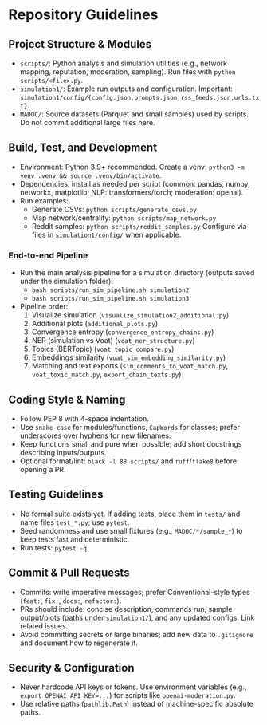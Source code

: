 # Repository Guidelines

## Project Structure & Modules
- `scripts/`: Python analysis and simulation utilities (e.g., network mapping, reputation, moderation, sampling). Run files with `python scripts/<file>.py`.
- `simulation1/`: Example run outputs and configuration. Important: `simulation1/config/{config.json,prompts.json,rss_feeds.json,urls.txt}`.
- `MADOC/`: Source datasets (Parquet and small samples) used by scripts. Do not commit additional large files here.

## Build, Test, and Development
- Environment: Python 3.9+ recommended. Create a venv: `python3 -m venv .venv && source .venv/bin/activate`.
- Dependencies: install as needed per script (common: pandas, numpy, networkx, matplotlib; NLP: transformers/torch; moderation: openai).
- Run examples:
  - Generate CSVs: `python scripts/generate_csvs.py`
  - Map network/centrality: `python scripts/map_network.py`
  - Reddit samples: `python scripts/reddit_samples.py`
  Configure via files in `simulation1/config/` when applicable.

### End-to-end Pipeline
- Run the main analysis pipeline for a simulation directory (outputs saved under the simulation folder):
  - `bash scripts/run_sim_pipeline.sh simulation2`
  - `bash scripts/run_sim_pipeline.sh simulation3`
- Pipeline order:
  1) Visualize simulation (`visualize_simulation2_additional.py`)
  2) Additional plots (`additional_plots.py`)
  3) Convergence entropy (`convergence_entropy_chains.py`)
  4) NER (simulation vs Voat) (`voat_ner_structure.py`)
  5) Topics (BERTopic) (`voat_topic_compare.py`)
  6) Embeddings similarity (`voat_sim_embedding_similarity.py`)
  7) Matching and text exports (`sim_comments_to_voat_match.py`, `voat_toxic_match.py`, `export_chain_texts.py`)

## Coding Style & Naming
- Follow PEP 8 with 4-space indentation.
- Use `snake_case` for modules/functions, `CapWords` for classes; prefer underscores over hyphens for new filenames.
- Keep functions small and pure when possible; add short docstrings describing inputs/outputs.
- Optional format/lint: `black -l 88 scripts/` and `ruff`/`flake8` before opening a PR.

## Testing Guidelines
- No formal suite exists yet. If adding tests, place them in `tests/` and name files `test_*.py`; use `pytest`.
- Seed randomness and use small fixtures (e.g., `MADOC/*/sample_*`) to keep tests fast and deterministic.
- Run tests: `pytest -q`.

## Commit & Pull Requests
- Commits: write imperative messages; prefer Conventional-style types (`feat:`, `fix:`, `docs:`, `refactor:`).
- PRs should include: concise description, commands run, sample output/plots (paths under `simulation1/`), and any updated configs. Link related issues.
- Avoid committing secrets or large binaries; add new data to `.gitignore` and document how to regenerate it.

## Security & Configuration
- Never hardcode API keys or tokens. Use environment variables (e.g., `export OPENAI_API_KEY=...`) for scripts like `openai-moderation.py`.
- Use relative paths (`pathlib.Path`) instead of machine-specific absolute paths.
